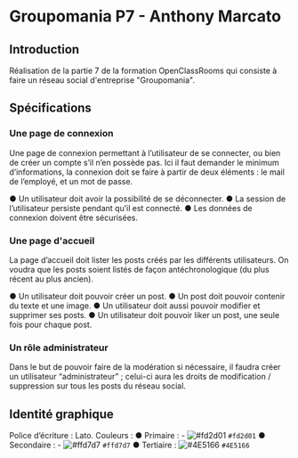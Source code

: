 # Groupomania P7 - Anthony Marcato

## Introduction

Réalisation de la partie 7 de la formation OpenClassRooms qui consiste à faire un réseau social d'entreprise "Groupomania".

## Spécifications

### Une page de connexion

Une page de connexion permettant à l’utilisateur de se connecter, ou bien
de créer un compte s’il n’en possède pas. Ici il faut demander le minimum
d’informations, la connexion doit se faire à partir de deux éléments : le mail
de l’employé, et un mot de passe.

● Un utilisateur doit avoir la possibilité de se déconnecter.
● La session de l’utilisateur persiste pendant qu’il est connecté.
● Les données de connexion doivent être sécurisées.

### Une page d'accueil

La page d’accueil doit lister les posts créés par les différents utilisateurs.
On voudra que les posts soient listés de façon antéchronologique (du plus
récent au plus ancien).

● Un utilisateur doit pouvoir créer un post.
● Un post doit pouvoir contenir du texte et une image.
● Un utilisateur doit aussi pouvoir modifier et supprimer ses posts.
● Un utilisateur doit pouvoir liker un post, une seule fois pour chaque post.

### Un rôle administrateur

Dans le but de pouvoir faire de la modération si nécessaire, il faudra créer
un utilisateur “administrateur” ; celui-ci aura les droits de modification /
suppression sur tous les posts du réseau social.

## Identité graphique

Police d’écriture : Lato.
Couleurs :
● Primaire : - ![#fd2d01](https://via.placeholder.com/15/fd2d01/000000?text=+) `#fd2d01`
● Secondaire : - ![#ffd7d7](https://via.placeholder.com/15/ffd7d7/000000?text=+) `#ffd7d7`
● Tertiaire : ![#4E5166](https://via.placeholder.com/15/4E5166/000000?text=+) `#4E5166`